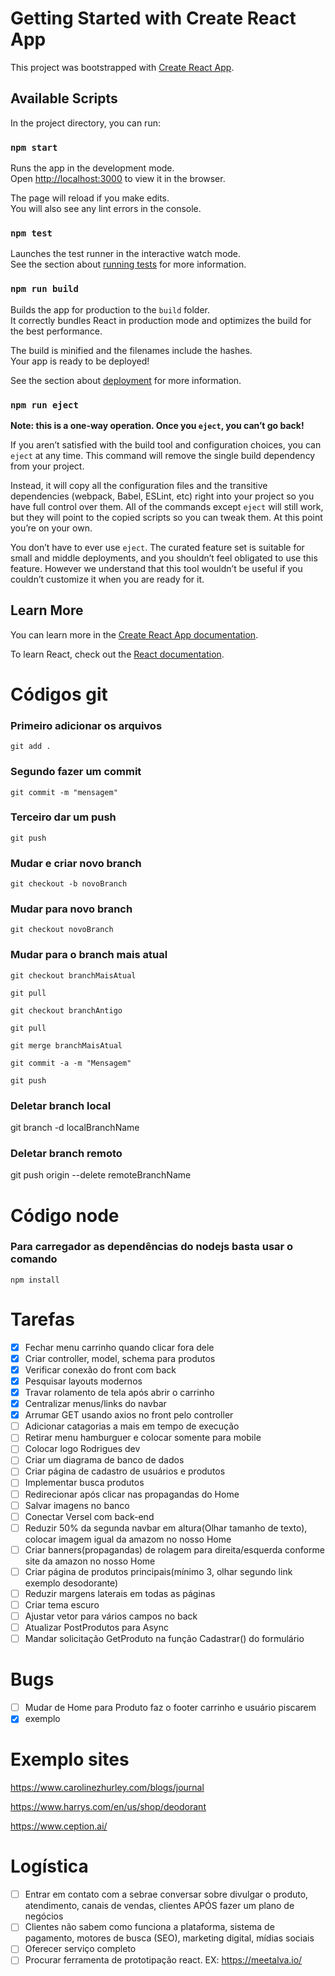 # Getting Started with Create React App

This project was bootstrapped with [Create React App](https://github.com/facebook/create-react-app).

## Available Scripts

In the project directory, you can run:

### `npm start`

Runs the app in the development mode.\
Open [http://localhost:3000](http://localhost:3000) to view it in the browser.

The page will reload if you make edits.\
You will also see any lint errors in the console.

### `npm test`

Launches the test runner in the interactive watch mode.\
See the section about [running tests](https://facebook.github.io/create-react-app/docs/running-tests) for more information.

### `npm run build`

Builds the app for production to the `build` folder.\
It correctly bundles React in production mode and optimizes the build for the best performance.

The build is minified and the filenames include the hashes.\
Your app is ready to be deployed!

See the section about [deployment](https://facebook.github.io/create-react-app/docs/deployment) for more information.

### `npm run eject`

**Note: this is a one-way operation. Once you `eject`, you can’t go back!**

If you aren’t satisfied with the build tool and configuration choices, you can `eject` at any time. This command will remove the single build dependency from your project.

Instead, it will copy all the configuration files and the transitive dependencies (webpack, Babel, ESLint, etc) right into your project so you have full control over them. All of the commands except `eject` will still work, but they will point to the copied scripts so you can tweak them. At this point you’re on your own.

You don’t have to ever use `eject`. The curated feature set is suitable for small and middle deployments, and you shouldn’t feel obligated to use this feature. However we understand that this tool wouldn’t be useful if you couldn’t customize it when you are ready for it.

## Learn More

You can learn more in the [Create React App documentation](https://facebook.github.io/create-react-app/docs/getting-started).

To learn React, check out the [React documentation](https://reactjs.org/).

# Códigos git
### Primeiro adicionar os arquivos
`git add .`
### Segundo fazer um commit 
`git commit -m "mensagem"`
### Terceiro dar um push
`git push`

### Mudar e criar novo branch
`git checkout -b novoBranch`
### Mudar para novo branch 
`git checkout novoBranch`
### Mudar para o branch mais atual
`git checkout branchMaisAtual`

`git pull`

`git checkout branchAntigo`

`git pull`

`git merge branchMaisAtual`

`git commit -a -m "Mensagem"`

`git push`
### Deletar branch local
git branch -d localBranchName
### Deletar branch remoto
git push origin --delete remoteBranchName

# Código node
### Para carregador as dependências do nodejs basta usar o comando
	npm install
# Tarefas
* [x] Fechar menu carrinho quando clicar fora dele
* [x] Criar controller, model, schema para produtos
* [x] Verificar conexão do front com back
* [x] Pesquisar layouts modernos
* [x] Travar rolamento de tela após abrir o carrinho
* [x] Centralizar menus/links do navbar
* [x] Arrumar GET usando axios no front pelo controller
* [ ] Adicionar catagorias a mais em tempo de execução
* [ ] Retirar menu hamburguer e colocar somente para mobile
* [ ] Colocar logo Rodrigues dev
* [ ] Criar um diagrama de banco de dados
* [ ] Criar página de cadastro de usuários e produtos
* [ ] Implementar busca produtos
* [ ] Redirecionar após clicar nas propagandas do Home
* [ ] Salvar imagens no banco
* [ ] Conectar Versel com back-end
* [ ] Reduzir 50% da segunda navbar em altura(Olhar tamanho de texto), colocar imagem igual da amazom no nosso Home
* [ ] Criar banners(propagandas) de rolagem para direita/esquerda conforme site da amazon no nosso Home
* [ ] Criar página de produtos principais(mínimo 3, olhar segundo link exemplo desodorante)
* [ ] Reduzir margens laterais em todas as páginas
* [ ] Criar tema escuro
* [ ] Ajustar vetor para vários campos no back
* [ ] Atualizar PostProdutos para Async
* [ ] Mandar solicitação GetProduto na função Cadastrar() do formulário

# Bugs
* [ ] Mudar de Home para Produto faz o footer carrinho e usuário piscarem 
* [x] exemplo
# Exemplo sites
https://www.carolinezhurley.com/blogs/journal

https://www.harrys.com/en/us/shop/deodorant

https://www.ception.ai/
# Logística
* [ ] Entrar em contato com a sebrae conversar sobre divulgar o produto, atendimento, canais de vendas, clientes APÓS fazer um plano de negócios
* [ ] Clientes não sabem como funciona a plataforma, sistema de pagamento, motores de busca (SEO), marketing digital, mídias sociais
* [ ] Oferecer serviço completo
* [ ] Procurar ferramenta de prototipação react. EX: https://meetalva.io/
